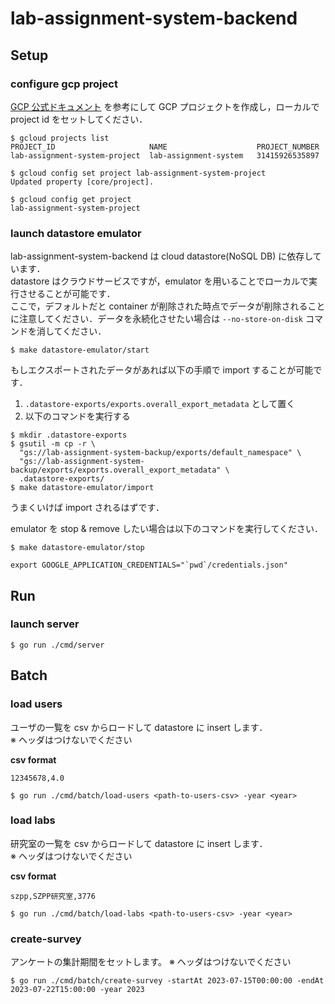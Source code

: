 # lab-assignment-system-backend

## Setup

### configure gcp project

[GCP 公式ドキュメント](https://cloud.google.com/resource-manager/docs/creating-managing-projects?hl=ja) を参考にして GCP プロジェクトを作成し，ローカルで project id をセットしてください．

```shell
$ gcloud projects list
PROJECT_ID                     NAME                    PROJECT_NUMBER
lab-assignment-system-project  lab-assignment-system   31415926535897

$ gcloud config set project lab-assignment-system-project
Updated property [core/project].

$ gcloud config get project
lab-assignment-system-project
```

### launch datastore emulator

lab-assignment-system-backend は cloud datastore(NoSQL DB) に依存しています．  
datastore はクラウドサービスですが，emulator を用いることでローカルで実行させることが可能です．  
ここで，デフォルトだと container が削除された時点でデータが削除されることに注意してください．データを永続化させたい場合は `--no-store-on-disk` コマンドを消してください．

```shell
$ make datastore-emulator/start
```

もしエクスポートされたデータがあれば以下の手順で import することが可能です．

1. `.datastore-exports/exports.overall_export_metadata` として置く
2. 以下のコマンドを実行する

```shell
$ mkdir .datastore-exports
$ gsutil -m cp -r \       
  "gs://lab-assignment-system-backup/exports/default_namespace" \
  "gs://lab-assignment-system-backup/exports/exports.overall_export_metadata" \
  .datastore-exports/
$ make datastore-emulator/import
```

うまくいけば import されるはずです．

emulator を stop & remove したい場合は以下のコマンドを実行してください．

```shell
$ make datastore-emulator/stop
```

```shell
export GOOGLE_APPLICATION_CREDENTIALS="`pwd`/credentials.json"
```

## Run

### launch server

```shell
$ go run ./cmd/server
```

## Batch

### load users

ユーザの一覧を csv からロードして datastore に insert します．  
※ ヘッダはつけないでください

**csv format**

```csv
12345678,4.0
```

```shell
$ go run ./cmd/batch/load-users <path-to-users-csv> -year <year>
```

### load labs

研究室の一覧を csv からロードして datastore に insert します．  
※ ヘッダはつけないでください

**csv format**

```csv
szpp,SZPP研究室,3776
```

```shell
$ go run ./cmd/batch/load-labs <path-to-users-csv> -year <year>
```

### create-survey

アンケートの集計期間をセットします。
※ ヘッダはつけないでください

```shell
$ go run ./cmd/batch/create-survey -startAt 2023-07-15T00:00:00 -endAt 2023-07-22T15:00:00 -year 2023
```
